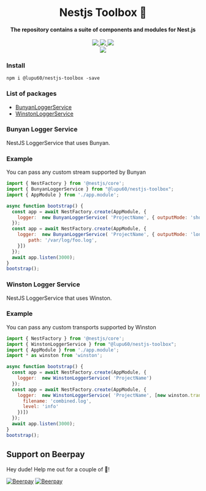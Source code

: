 <div align="center">
  <h1>Nestjs Toolbox 🧰</h1>
</div>
<div align="center">
  <strong>The repository contains a suite of components and modules for Nest.js</strong>
</div>
<br />
<div align="center">
  <a href="https://travis-ci.org/lupu60/nestjs-toolbox">
    <img src="https://travis-ci.org/lupu60/nestjs-toolbox.svg?branch=master" />
  </a>
  <a href="#">
    <img src="https://img.shields.io/npm/l/@lupu60/nestjs-toolbox"  />
  </a>
   <a href="https://david-dm.org/lupu60/nestjs-toolbox">
    <img src="https://david-dm.org/lupu60/nestjs-toolbox.svg"  />
  </a>
  <br />
  <a href="https://nodei.co/npm/@lupu60/nestjs-toolbox/"><img src="https://nodei.co/npm/@lupu60/nestjs-toolbox.png?compact=true"></a>
</div>

### Install

```
npm i @lupu60/nestjs-toolbox -save
```

### List of packages
  * [BunyanLoggerService](#bunyan-logger-service)
  * [WinstonLoggerService](#winston-logger-service)

### Bunyan Logger Service

NestJS LoggerService that uses Bunyan.

### Example

You can pass any custom stream supported by Bunyan

```js
import { NestFactory } from '@nestjs/core';
import { BunyanLoggerService } from "@lupu60/nestjs-toolbox";
import { AppModule } from './app.module';

async function bootstrap() {
  const app = await NestFactory.create(AppModule, {
    logger:  new BunyanLoggerService( 'ProjectName', { outputMode: 'short' })
  });
  const app = await NestFactory.create(AppModule, {
    logger:  new BunyanLoggerService( 'ProjectName', { outputMode: 'long' },[{
        path: '/var/log/foo.log',
    }])
  });
  await app.listen(3000);
}
bootstrap();
```

### Winston Logger Service

NestJS LoggerService that uses Winston.

### Example

You can pass any custom transports supported by Winston

```js
import { NestFactory } from '@nestjs/core';
import { WinstonLoggerService } from "@lupu60/nestjs-toolbox";
import { AppModule } from './app.module';
import * as winston from 'winston';

async function bootstrap() {
  const app = await NestFactory.create(AppModule, {
    logger:  new WinstonLoggerService( 'ProjectName')
  });
  const app = await NestFactory.create(AppModule, {
    logger:  new WinstonLoggerService( 'ProjectName', [new winston.transports.File({
      filename: 'combined.log',
      level: 'info'
    })])
  });
  await app.listen(3000);
}
bootstrap();
```

## Support on Beerpay

Hey dude! Help me out for a couple of :beers:!

[![Beerpay](https://beerpay.io/lupu60/nestjs-toolbox/badge.svg?style=beer-square)](https://beerpay.io/lupu60/nestjs-toolbox) [![Beerpay](https://beerpay.io/lupu60/nestjs-toolbox/make-wish.svg?style=flat-square)](https://beerpay.io/lupu60/nestjs-toolbox?focus=wish)
